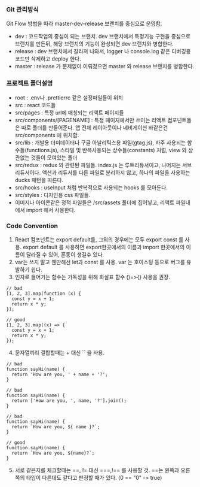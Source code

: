 ### Git 관리방식

Git Flow 방법을 따라 master-dev-release 브랜치를 중심으로 운영함.

- dev : 코드작업의 중심이 되는 브랜치. dev 브랜치에서 특정기능 구현을 중심으로 브랜치를 만든뒤, 해당 브랜치의 기능이 완성되면 dev 브랜치와 병합한다.
- release : dev 브랜치에서 갈라져 나와서, logger 나 console.log 같은 디버깅용 코드만 삭제하고 deploy 한다.
- master : release 가 문제없이 이뤄졌으면 master 와 release 브랜치를 병합한다.

### 프로젝트 폴더설명

- root : .env나 .prettierrc 같은 설정파일들이 위치
- src : react 코드들
- src/pages : 특정 url에 매칭되는 리액트 페이지들
- src/components/[PAGENAME] : 특정 페이지에서만 쓰이는 리액트 컴포넌트들은 따로 폴더를 만들어준다. 앱 전체 레이아웃이나 네비게이션 바같은건 src/components 에 위치함.
- src/lib : 개발용 더미데이터나 구글 아날리틱스용 파일(gtag.js), 자주 사용되는 함수들(functions.js), 스타일 및 반복사용되는 상수들(constants) 처럼, view 와 상관없는 것들이 모여있는 폴더
- src/redux : redux 와 관련된 파일들. index.js 는 루트리듀서이고, 나머지는 서브리듀서이다. 액션과 리듀서를 다른 파일로 분리하지 않고, 하나의 파일을 사용하는 ducks 패턴을 따른다.
- src/hooks : useInput 처럼 반복적으로 사용되는 hooks 를 모아둔다.
- src/styles : 디자인용 css 파일들.
- 이미지나 아이콘같은 정적 파일들은 /src/assets 폴더에 집어넣고, 리액트 파일내에서 import 해서 사용한다.

### Code Convention

1. React 컴포넌트는 export default를, 그외의 경우에는 모두 export const 를 사용. export default 를 사용하면 export한곳에서의 이름과 import 한곳에서의 이름이 달라질 수 있어, 혼동이 생길수 있다.
2. var는 쓰지 말고 웬만해선 let과 const 를 사용. var 는 호이스팅 등으로 버그를 유발하기 쉽다.
3. 인자로 들어가는 함수는 가독성을 위해 화살표 함수 ()=>{} 사용을 권장.

```
// bad
[1, 2, 3].map(function (x) {
  const y = x + 1;
  return x * y;
});

// good
[1, 2, 3].map((x) => {
  const y = x + 1;
  return x * y;
});
```

4. 문자열끼리 결합할때는 + 대신 \`\` 을 사용.

```
// bad
function sayHi(name) {
  return 'How are you, ' + name + '?';
}

// bad
function sayHi(name) {
  return ['How are you, ', name, '?'].join();
}

// bad
function sayHi(name) {
  return `How are you, ${ name }?`;
}

// good
function sayHi(name) {
  return `How are you, ${name}?`;
}
```

5. 서로 같은지를 체크할때는 ==, != 대신 ===,!== 를 사용할 것. ==는 왼쪽과 오른쪽의 타입이 다른데도 같다고 판정할 때가 있다. (0 == "0" -> true)
